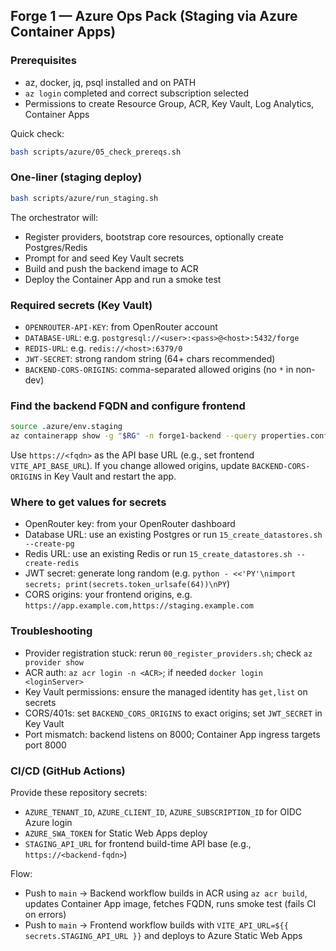 ## Forge 1 — Azure Ops Pack (Staging via Azure Container Apps)

### Prerequisites
- az, docker, jq, psql installed and on PATH
- `az login` completed and correct subscription selected
- Permissions to create Resource Group, ACR, Key Vault, Log Analytics, Container Apps

Quick check:
```bash
bash scripts/azure/05_check_prereqs.sh
```

### One-liner (staging deploy)
```bash
bash scripts/azure/run_staging.sh
```

The orchestrator will:
- Register providers, bootstrap core resources, optionally create Postgres/Redis
- Prompt for and seed Key Vault secrets
- Build and push the backend image to ACR
- Deploy the Container App and run a smoke test

### Required secrets (Key Vault)
- `OPENROUTER-API-KEY`: from OpenRouter account
- `DATABASE-URL`: e.g. `postgresql://<user>:<pass>@<host>:5432/forge`
- `REDIS-URL`: e.g. `redis://<host>:6379/0`
- `JWT-SECRET`: strong random string (64+ chars recommended)
- `BACKEND-CORS-ORIGINS`: comma-separated allowed origins (no `*` in non-dev)

### Find the backend FQDN and configure frontend
```bash
source .azure/env.staging
az containerapp show -g "$RG" -n forge1-backend --query properties.configuration.ingress.fqdn -o tsv
```
Use `https://<fqdn>` as the API base URL (e.g., set frontend `VITE_API_BASE_URL`). If you change allowed origins, update `BACKEND-CORS-ORIGINS` in Key Vault and restart the app.

### Where to get values for secrets
- OpenRouter key: from your OpenRouter dashboard
- Database URL: use an existing Postgres or run `15_create_datastores.sh --create-pg`
- Redis URL: use an existing Redis or run `15_create_datastores.sh --create-redis`
- JWT secret: generate long random (e.g. `python - <<'PY'\nimport secrets; print(secrets.token_urlsafe(64))\nPY`)
- CORS origins: your frontend origins, e.g. `https://app.example.com,https://staging.example.com`

### Troubleshooting
- Provider registration stuck: rerun `00_register_providers.sh`; check `az provider show`
- ACR auth: `az acr login -n <ACR>`; if needed `docker login <loginServer>`
- Key Vault permissions: ensure the managed identity has `get,list` on secrets
- CORS/401s: set `BACKEND_CORS_ORIGINS` to exact origins; set `JWT_SECRET` in Key Vault
- Port mismatch: backend listens on 8000; Container App ingress targets port 8000

### CI/CD (GitHub Actions)

Provide these repository secrets:
- `AZURE_TENANT_ID`, `AZURE_CLIENT_ID`, `AZURE_SUBSCRIPTION_ID` for OIDC Azure login
- `AZURE_SWA_TOKEN` for Static Web Apps deploy
- `STAGING_API_URL` for frontend build-time API base (e.g., `https://<backend-fqdn>`)

Flow:
- Push to `main` → Backend workflow builds in ACR using `az acr build`, updates Container App image, fetches FQDN, runs smoke test (fails CI on errors)
- Push to `main` → Frontend workflow builds with `VITE_API_URL=${{ secrets.STAGING_API_URL }}` and deploys to Azure Static Web Apps


